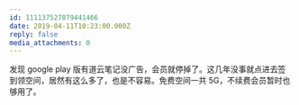 ```yaml
---
id: 111137527879441466
date: 2019-04-11T10:23:00.000Z
reply: false
media_attachments: 0
---
```


发现 google play 版有道云笔记没广告，会员就停掉了。这几年没事就点进去签到领空间，居然有这么多了，也是不容易。免费空间一共 5G，不续费会员暂时也够用了。

